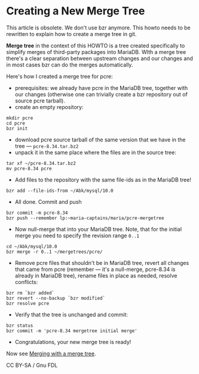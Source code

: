 # Creating a New Merge Tree

This article is obsolete. We don't use bzr anymore. This howto needs to be rewritten to explain how to create a merge tree in git.

**Merge tree** in the context of this HOWTO is a tree created specifically to simplify merges of third-party packages into MariaDB. WIth a merge tree there's a clear separation between upstream changes and our changes and in most cases bzr can do the merges automatically.

Here's how I created a merge tree for pcre:

* prerequisites: we already have pcre in the MariaDB tree, together with our changes (otherwise one can trivially create a bzr repository out of source pcre tarball).
* create an empty repository:

```
mkdir pcre
cd pcre
bzr init
```

* download pcre source tarball of the same version that we have in the tree — `pcre-8.34.tar.bz2`
* unpack it in the same place where the files are in the source tree:

```
tar xf ~/pcre-8.34.tar.bz2
mv pcre-8.34 pcre
```

* Add files to the repository with the same file-ids as in the MariaDB tree!

```
bzr add --file-ids-from ~/Abk/mysql/10.0
```

* All done. Commit and push

```
bzr commit -m pcre-8.34
bzr push --remember lp:~maria-captains/maria/pcre-mergetree
```

* Now null-merge that into your MariaDB tree. Note, that for the initial merge you need to specify the revision range `0..1`

```
cd ~/Abk/mysql/10.0
bzr merge -r 0..1 ~/mergetrees/pcre/
```

* Remove pcre files that shouldn't be in MariaDB tree, revert all changes that came from pcre (remember — it's a null-merge, pcre-8.34 is already in MariaDB tree), rename files in place as needed, resolve conflicts:

```
bzr rm `bzr added`
bzr revert --no-backup `bzr modified`
bzr resolve pcre
```

* Verify that the tree is unchanged and commit:

```
bzr status
bzr commit -m 'pcre-8.34 mergetree initial merge'
```

* Congratulations, your new merge tree is ready!

Now see [Merging with a merge tree](merging-with-a-merge-tree.md).

CC BY-SA / Gnu FDL
